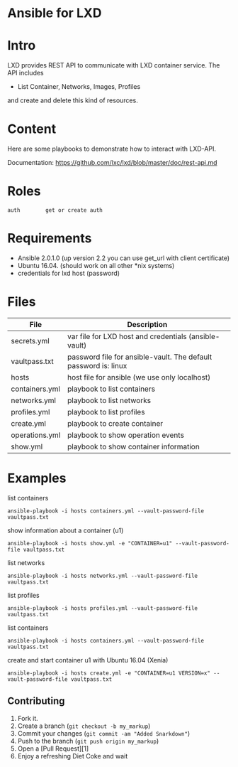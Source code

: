 Ansible for LXD
===============

Intro
=====

LXD provides REST API to communicate with LXD container service.
The API includes
* List Container, Networks, Images, Profiles

and create and delete this kind of resources.


Content
=======
Here are some playbooks to demonstrate how to interact with LXD-API.

Documentation: https://github.com/lxc/lxd/blob/master/doc/rest-api.md


Roles
=====
    auth        get or create auth 

Requirements
============
* Ansible 2.0.1.0 (up version 2.2 you can use get_url with client certificate)
* Ubuntu 16.04.  (should work on all other *nix systems)
* credentials for lxd host (password)

Files
=====
| File | Description |
| --- | --- |
| secrets.yml | var file for LXD host and credentials (ansible-vault) |
| vaultpass.txt | password file for ansible-vault. The default password is: linux |
| hosts | host file for ansible (we use only localhost) |
| containers.yml | playbook to list containers |
| networks.yml | playbook to list networks |
| profiles.yml | playbook to list profiles |
| create.yml | playbook to create container |
| operations.yml | playbook to show operation events |
| show.yml | playbook to show container information |


Examples
========

list containers

    ansible-playbook -i hosts containers.yml --vault-password-file vaultpass.txt

show information about a container (u1)

    ansible-playbook -i hosts show.yml -e "CONTAINER=u1" --vault-password-file vaultpass.txt

list networks

    ansible-playbook -i hosts networks.yml --vault-password-file vaultpass.txt

list profiles

    ansible-playbook -i hosts profiles.yml --vault-password-file vaultpass.txt

list containers

    ansible-playbook -i hosts containers.yml --vault-password-file vaultpass.txt

create and start container u1 with Ubuntu 16.04 (Xenia)

    ansible-playbook -i hosts create.yml -e "CONTAINER=u1 VERSION=x" --vault-password-file vaultpass.txt


Contributing
------------

1. Fork it.
2. Create a branch (`git checkout -b my_markup`)
3. Commit your changes (`git commit -am "Added Snarkdown"`)
4. Push to the branch (`git push origin my_markup`)
5. Open a [Pull Request][1]
6. Enjoy a refreshing Diet Coke and wait


